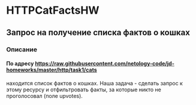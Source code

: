 # HTTPCatFactsHW

## Запрос на получение списка фактов о кошках
### Описание
#### По адресу https://raw.githubusercontent.com/netology-code/jd-homeworks/master/http/task1/cats 
находится список фактов о кошках. Наша задача - сделать запрос к этому ресурсу и отфильтровать факты, 
за которые никто не проголосовал (поле upvotes).


